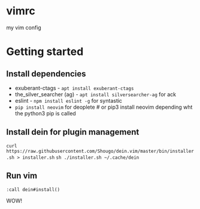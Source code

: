# vimrc
my vim config

# Getting started
## Install dependencies

* exuberant-ctags - `apt install exuberant-ctags`
* the_silver_searcher (ag) - `apt install silversearcher-ag` for ack
* eslint - `npm install eslint -g` for syntastic
* `pip install neovim` for deoplete # or pip3 install neovim depending wht the python3 pip is called

## Install dein for plugin management

`curl https://raw.githubusercontent.com/Shougo/dein.vim/master/bin/installer.sh > installer.sh`
`sh ./installer.sh ~/.cache/dein`


## Run vim

`:call dein#install()`

WOW!
